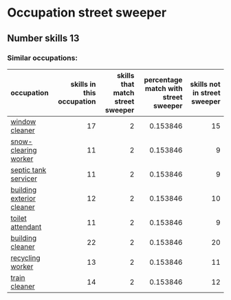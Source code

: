 # Occupation street sweeper
## Number skills 13
### Similar occupations:
| occupation                                                |   skills in this occupation |   skills that match street sweeper |   percentage match with street sweeper |   skills not in street sweeper |
|:----------------------------------------------------------|----------------------------:|-----------------------------------:|---------------------------------------:|-------------------------------:|
| [window cleaner](window_cleaner.md)                       |                          17 |                                  2 |                               0.153846 |                             15 |
| [snow-clearing worker](snow-clearing_worker.md)           |                          11 |                                  2 |                               0.153846 |                              9 |
| [septic tank servicer](septic_tank_servicer.md)           |                          11 |                                  2 |                               0.153846 |                              9 |
| [building exterior cleaner](building_exterior_cleaner.md) |                          12 |                                  2 |                               0.153846 |                             10 |
| [toilet attendant](toilet_attendant.md)                   |                          11 |                                  2 |                               0.153846 |                              9 |
| [building cleaner](building_cleaner.md)                   |                          22 |                                  2 |                               0.153846 |                             20 |
| [recycling worker](recycling_worker.md)                   |                          13 |                                  2 |                               0.153846 |                             11 |
| [train cleaner](train_cleaner.md)                         |                          14 |                                  2 |                               0.153846 |                             12 |
